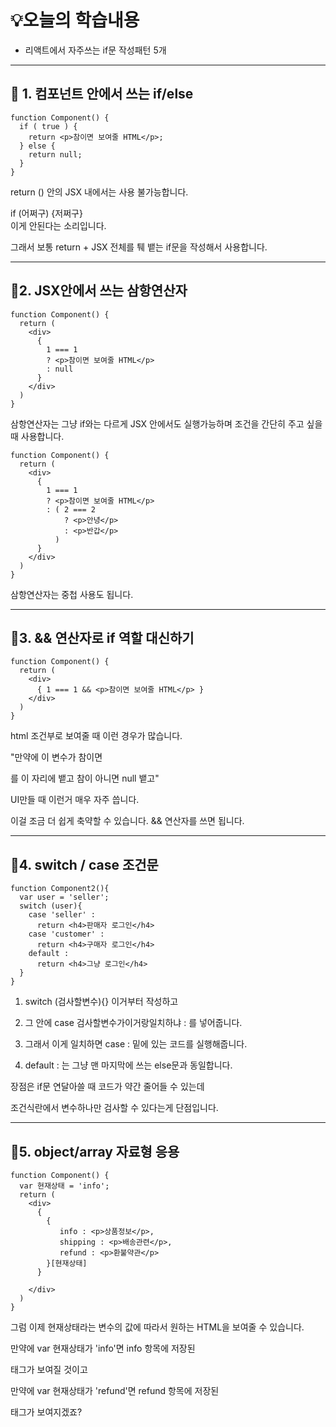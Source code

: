# 💡오늘의 학습내용 
- 리액트에서 자주쓰는 if문 작성패턴 5개

---

## 🔧 1. 컴포넌트 안에서 쓰는 if/else

```
function Component() {
  if ( true ) {
    return <p>참이면 보여줄 HTML</p>;
  } else {
    return null;
  }
} 
```

return () 안의 JSX 내에서는 사용 불가능합니다.

<div> if (어쩌구) {저쩌구} </div> 이게 안된다는 소리입니다.

그래서 보통 return + JSX 전체를 퉤 뱉는 if문을 작성해서 사용합니다. 

---

## 🔧2. JSX안에서 쓰는 삼항연산자 

```
function Component() {
  return (
    <div>
      {
        1 === 1
        ? <p>참이면 보여줄 HTML</p>
        : null
      }
    </div>
  )
} 
```

삼항연산자는 그냥 if와는 다르게 JSX 안에서도 실행가능하며 조건을 간단히 주고 싶을 때 사용합니다.

```
function Component() {
  return (
    <div>
      {
        1 === 1
        ? <p>참이면 보여줄 HTML</p>
        : ( 2 === 2 
            ? <p>안녕</p> 
            : <p>반갑</p> 
          )
      }
    </div>
  )
} 
```

삼항연산자는 중첩 사용도 됩니다. 

---

## 🔧3. && 연산자로 if 역할 대신하기

```
function Component() {
  return (
    <div>
      { 1 === 1 && <p>참이면 보여줄 HTML</p> }
    </div>
  )
}
```

html 조건부로 보여줄 때 이런 경우가 많습니다.

"만약에 이 변수가 참이면 <p></p>를 이 자리에 뱉고 참이 아니면 null 뱉고"

UI만들 때 이런거 매우 자주 씁니다. 

이걸 조금 더 쉽게 축약할 수 있습니다. && 연산자를 쓰면 됩니다.

---

## 🔧4. switch / case 조건문

```
function Component2(){
  var user = 'seller';
  switch (user){
    case 'seller' :
      return <h4>판매자 로그인</h4>
    case 'customer' :
      return <h4>구매자 로그인</h4>
    default : 
      return <h4>그냥 로그인</h4>
  }
}
```

1. switch (검사할변수){} 이거부터 작성하고

2. 그 안에 case 검사할변수가이거랑일치하냐 : 를 넣어줍니다.

3. 그래서 이게 일치하면 case : 밑에 있는 코드를 실행해줍니다.

4. default : 는 그냥 맨 마지막에 쓰는 else문과 동일합니다.

 
장점은 if문 연달아쓸 때 코드가 약간 줄어들 수 있는데

조건식란에서 변수하나만 검사할 수 있다는게 단점입니다. 

---

## 🔧5. object/array 자료형 응용 

```
function Component() {
  var 현재상태 = 'info';
  return (
    <div>
      {
        { 
           info : <p>상품정보</p>,
           shipping : <p>배송관련</p>,
           refund : <p>환불약관</p>
        }[현재상태]
      }

    </div>
  )
} 
```

그럼 이제 현재상태라는 변수의 값에 따라서 원하는 HTML을 보여줄 수 있습니다.

만약에 var 현재상태가 'info'면 info 항목에 저장된 <p>태그가 보여질 것이고

만약에 var 현재상태가 'refund'면 refund 항목에 저장된 <p>태그가 보여지겠죠? 
